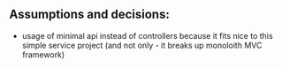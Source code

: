 ## Assumptions and decisions:
- usage of minimal api instead of controllers because it fits nice to this simple service project (and not only - it breaks up monoloith MVC framework)
